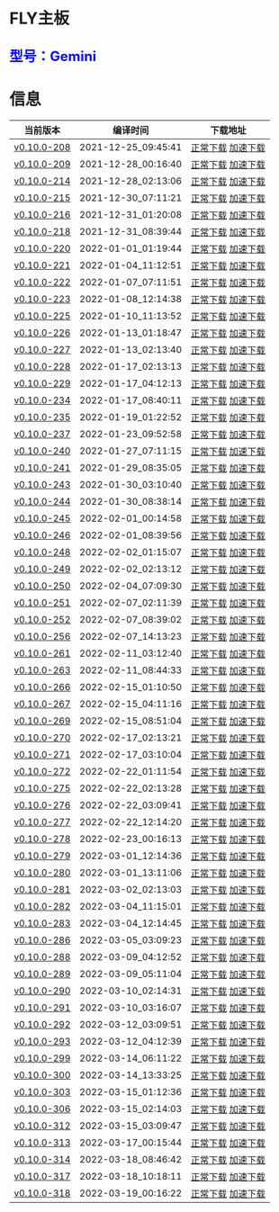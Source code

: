 # FLY主板
<font size=5 color=#0000ff>型号：Gemini</font>
---
# 信息
| 当前版本 | 编译时间 | 下载地址 |
| --- | --- | --- |
| [v0.10.0-208](https://github.com/Klipper3d/klipper/commit/247cd753e283e70a9949e76d0ba669d99c0eb144) | 2021-12-25_09:45:41 | [正常下载](./v0.10.0-208/firmware.bin)    [加速下载](https://hub.fastgit.org/kluoyun/FLY-Klipper-Firmware/blob/main/Gemini/v0.10.0-208/firmware.bin) |
| [v0.10.0-209](https://github.com/Klipper3d/klipper/commit/8090d365f640eb6c6e6157adefbfe94e37d6227f) | 2021-12-28_00:16:40 | [正常下载](./v0.10.0-209/firmware.bin)    [加速下载](https://hub.fastgit.org/kluoyun/FLY-Klipper-Firmware/blob/main/Gemini/v0.10.0-209/firmware.bin) |
| [v0.10.0-214](https://github.com/Klipper3d/klipper/commit/98af5dffe61476200d1215afbd00b0d809ad0474) | 2021-12-28_02:13:06 | [正常下载](./v0.10.0-214/firmware.bin)    [加速下载](https://hub.fastgit.org/kluoyun/FLY-Klipper-Firmware/blob/main/Gemini/v0.10.0-214/firmware.bin) |
| [v0.10.0-215](https://github.com/Klipper3d/klipper/commit/9bdd61758e61d4652ae09515425c3316c6cfe905) | 2021-12-30_07:11:21 | [正常下载](./v0.10.0-215/firmware.bin)    [加速下载](https://hub.fastgit.org/kluoyun/FLY-Klipper-Firmware/blob/main/Gemini/v0.10.0-215/firmware.bin) |
| [v0.10.0-216](https://github.com/Klipper3d/klipper/commit/8b6753d68f681b0ed7e76b5e05b2bc7da6d5aa1d) | 2021-12-31_01:20:08 | [正常下载](./v0.10.0-216/firmware.bin)    [加速下载](https://hub.fastgit.org/kluoyun/FLY-Klipper-Firmware/blob/main/Gemini/v0.10.0-216/firmware.bin) |
| [v0.10.0-218](https://github.com/Klipper3d/klipper/commit/f8afe49a2f93b25527ed6515d32f4f34490f5bd2) | 2021-12-31_08:39:44 | [正常下载](./v0.10.0-218/firmware.bin)    [加速下载](https://hub.fastgit.org/kluoyun/FLY-Klipper-Firmware/blob/main/Gemini/v0.10.0-218/firmware.bin) |
| [v0.10.0-220](https://github.com/Klipper3d/klipper/commit/608cd38de5603792804a49625c43f3f5d3dacb5e) | 2022-01-01_01:19:44 | [正常下载](./v0.10.0-220/firmware.bin)    [加速下载](https://hub.fastgit.org/kluoyun/FLY-Klipper-Firmware/blob/main/Gemini/v0.10.0-220/firmware.bin) |
| [v0.10.0-221](https://github.com/Klipper3d/klipper/commit/8a3727ef742f46923275ffca4651710952cfa114) | 2022-01-04_11:12:51 | [正常下载](./v0.10.0-221/firmware.bin)    [加速下载](https://hub.fastgit.org/kluoyun/FLY-Klipper-Firmware/blob/main/Gemini/v0.10.0-221/firmware.bin) |
| [v0.10.0-222](https://github.com/Klipper3d/klipper/commit/7c0559c6e62506af73d0e8f22733615705664dd5) | 2022-01-07_07:11:51 | [正常下载](./v0.10.0-222/firmware.bin)    [加速下载](https://hub.fastgit.org/kluoyun/FLY-Klipper-Firmware/blob/main/Gemini/v0.10.0-222/firmware.bin) |
| [v0.10.0-223](https://github.com/Klipper3d/klipper/commit/4c8d24ae03eadf3fc5a28efb1209ce810251d02d) | 2022-01-08_12:14:38 | [正常下载](./v0.10.0-223/firmware.bin)    [加速下载](https://hub.fastgit.org/kluoyun/FLY-Klipper-Firmware/blob/main/Gemini/v0.10.0-223/firmware.bin) |
| [v0.10.0-225](https://github.com/Klipper3d/klipper/commit/6e6ad7b5201d3452aa605f4ae852c51239c2c7d8) | 2022-01-10_11:13:52 | [正常下载](./v0.10.0-225/firmware.bin)    [加速下载](https://hub.fastgit.org/kluoyun/FLY-Klipper-Firmware/blob/main/Gemini/v0.10.0-225/firmware.bin) |
| [v0.10.0-226](https://github.com/Klipper3d/klipper/commit/090fcf928fcbd36fa6e4e90fd6c52967ad5d420d) | 2022-01-13_01:18:47 | [正常下载](./v0.10.0-226/firmware.bin)    [加速下载](https://hub.fastgit.org/kluoyun/FLY-Klipper-Firmware/blob/main/Gemini/v0.10.0-226/firmware.bin) |
| [v0.10.0-227](https://github.com/Klipper3d/klipper/commit/babb067b60e5a0b29fa8657faf01a709483b33b1) | 2022-01-13_02:13:40 | [正常下载](./v0.10.0-227/firmware.bin)    [加速下载](https://hub.fastgit.org/kluoyun/FLY-Klipper-Firmware/blob/main/Gemini/v0.10.0-227/firmware.bin) |
| [v0.10.0-228](https://github.com/Klipper3d/klipper/commit/538f09a2dadeb02afbf9516de900df37a80ae154) | 2022-01-17_02:13:13 | [正常下载](./v0.10.0-228/firmware.bin)    [加速下载](https://hub.fastgit.org/kluoyun/FLY-Klipper-Firmware/blob/main/Gemini/v0.10.0-228/firmware.bin) |
| [v0.10.0-229](https://github.com/Klipper3d/klipper/commit/89b4fecac4a436701f264de04c0898255241d111) | 2022-01-17_04:12:13 | [正常下载](./v0.10.0-229/firmware.bin)    [加速下载](https://hub.fastgit.org/kluoyun/FLY-Klipper-Firmware/blob/main/Gemini/v0.10.0-229/firmware.bin) |
| [v0.10.0-234](https://github.com/Klipper3d/klipper/commit/02d5f9754fc7f9e493c8bc5a6418e2a9ea9d7ae1) | 2022-01-17_08:40:11 | [正常下载](./v0.10.0-234/firmware.bin)    [加速下载](https://hub.fastgit.org/kluoyun/FLY-Klipper-Firmware/blob/main/Gemini/v0.10.0-234/firmware.bin) |
| [v0.10.0-235](https://github.com/Klipper3d/klipper/commit/f97fd7c6e392e376bd1552afdd39a2150d3e21d0) | 2022-01-19_01:22:52 | [正常下载](./v0.10.0-235/firmware.bin)    [加速下载](https://hub.fastgit.org/kluoyun/FLY-Klipper-Firmware/blob/main/Gemini/v0.10.0-235/firmware.bin) |
| [v0.10.0-237](https://github.com/Klipper3d/klipper/commit/28b568a6ace40af5f92383d23797409f4c1bcce3) | 2022-01-23_09:52:58 | [正常下载](./v0.10.0-237/firmware.bin)    [加速下载](https://hub.fastgit.org/kluoyun/FLY-Klipper-Firmware/blob/main/Gemini/v0.10.0-237/firmware.bin) |
| [v0.10.0-240](https://github.com/Klipper3d/klipper/commit/fb6d6d381c28a5aa90a8f1f1ee22ef9179077dbb) | 2022-01-27_07:11:15 | [正常下载](./v0.10.0-240/firmware.bin)    [加速下载](https://hub.fastgit.org/kluoyun/FLY-Klipper-Firmware/blob/main/Gemini/v0.10.0-240/firmware.bin) |
| [v0.10.0-241](https://github.com/Klipper3d/klipper/commit/31cefe15cf4b084f8ae2d627e80cd06a3ef5ff5e) | 2022-01-29_08:35:05 | [正常下载](./v0.10.0-241/firmware.bin)    [加速下载](https://hub.fastgit.org/kluoyun/FLY-Klipper-Firmware/blob/main/Gemini/v0.10.0-241/firmware.bin) |
| [v0.10.0-243](https://github.com/Klipper3d/klipper/commit/b414fc4975264b9c06ab91fd07697d614dda4f3b) | 2022-01-30_03:10:40 | [正常下载](./v0.10.0-243/firmware.bin)    [加速下载](https://hub.fastgit.org/kluoyun/FLY-Klipper-Firmware/blob/main/Gemini/v0.10.0-243/firmware.bin) |
| [v0.10.0-244](https://github.com/Klipper3d/klipper/commit/15ffa859540cd051bc06c2e333ed5c93994aa10b) | 2022-01-30_08:38:14 | [正常下载](./v0.10.0-244/firmware.bin)    [加速下载](https://hub.fastgit.org/kluoyun/FLY-Klipper-Firmware/blob/main/Gemini/v0.10.0-244/firmware.bin) |
| [v0.10.0-245](https://github.com/Klipper3d/klipper/commit/a7b01857f55ebab1aabb28dc81f98f859f018923) | 2022-02-01_00:14:58 | [正常下载](./v0.10.0-245/firmware.bin)    [加速下载](https://hub.fastgit.org/kluoyun/FLY-Klipper-Firmware/blob/main/Gemini/v0.10.0-245/firmware.bin) |
| [v0.10.0-246](https://github.com/Klipper3d/klipper/commit/9c4172784ad832ab05e543f5afc68775cd90c922) | 2022-02-01_08:39:56 | [正常下载](./v0.10.0-246/firmware.bin)    [加速下载](https://hub.fastgit.org/kluoyun/FLY-Klipper-Firmware/blob/main/Gemini/v0.10.0-246/firmware.bin) |
| [v0.10.0-248](https://github.com/Klipper3d/klipper/commit/30be45c1ae5631467018d716fd67d132e73f9bcf) | 2022-02-02_01:15:07 | [正常下载](./v0.10.0-248/firmware.bin)    [加速下载](https://hub.fastgit.org/kluoyun/FLY-Klipper-Firmware/blob/main/Gemini/v0.10.0-248/firmware.bin) |
| [v0.10.0-249](https://github.com/Klipper3d/klipper/commit/427f4b456ef64dd3571661a7df3d8a34a0ec9c90) | 2022-02-02_02:13:12 | [正常下载](./v0.10.0-249/firmware.bin)    [加速下载](https://hub.fastgit.org/kluoyun/FLY-Klipper-Firmware/blob/main/Gemini/v0.10.0-249/firmware.bin) |
| [v0.10.0-250](https://github.com/Klipper3d/klipper/commit/0143199175cd69d34ed1e832cf94dfbbd467de2a) | 2022-02-04_07:09:30 | [正常下载](./v0.10.0-250/firmware.bin)    [加速下载](https://hub.fastgit.org/kluoyun/FLY-Klipper-Firmware/blob/main/Gemini/v0.10.0-250/firmware.bin) |
| [v0.10.0-251](https://github.com/Klipper3d/klipper/commit/54646c77dc1b659614e9a8e27909da4b08ac8cee) | 2022-02-07_02:11:39 | [正常下载](./v0.10.0-251/firmware.bin)    [加速下载](https://hub.fastgit.org/kluoyun/FLY-Klipper-Firmware/blob/main/Gemini/v0.10.0-251/firmware.bin) |
| [v0.10.0-252](https://github.com/Klipper3d/klipper/commit/9174c0241e970db23384fdafab2403bc05adc946) | 2022-02-07_08:39:02 | [正常下载](./v0.10.0-252/firmware.bin)    [加速下载](https://hub.fastgit.org/kluoyun/FLY-Klipper-Firmware/blob/main/Gemini/v0.10.0-252/firmware.bin) |
| [v0.10.0-256](https://github.com/Klipper3d/klipper/commit/6d7c03365ad13c4661675aaccd0a3dc5be544493) | 2022-02-07_14:13:23 | [正常下载](./v0.10.0-256/firmware.bin)    [加速下载](https://hub.fastgit.org/kluoyun/FLY-Klipper-Firmware/blob/main/Gemini/v0.10.0-256/firmware.bin) |
| [v0.10.0-261](https://github.com/Klipper3d/klipper/commit/1c594ef27a252a844c22cdbeffc839292155134a) | 2022-02-11_03:12:40 | [正常下载](./v0.10.0-261/firmware.bin)    [加速下载](https://hub.fastgit.org/kluoyun/FLY-Klipper-Firmware/blob/main/Gemini/v0.10.0-261/firmware.bin) |
| [v0.10.0-263](https://github.com/Klipper3d/klipper/commit/e3cbe7ea3663a8cd10207a9aecc4e5458aeb1f1f) | 2022-02-11_08:44:33 | [正常下载](./v0.10.0-263/firmware.bin)    [加速下载](https://hub.fastgit.org/kluoyun/FLY-Klipper-Firmware/blob/main/Gemini/v0.10.0-263/firmware.bin) |
| [v0.10.0-266](https://github.com/Klipper3d/klipper/commit/c78676ff5fd99ef92ee4bb713aace28e1be09ece) | 2022-02-15_01:10:50 | [正常下载](./v0.10.0-266/firmware.bin)    [加速下载](https://hub.fastgit.org/kluoyun/FLY-Klipper-Firmware/blob/main/Gemini/v0.10.0-266/firmware.bin) |
| [v0.10.0-267](https://github.com/Klipper3d/klipper/commit/646bb0235510eb235c71b983658698fe8dd495a1) | 2022-02-15_04:11:16 | [正常下载](./v0.10.0-267/firmware.bin)    [加速下载](https://hub.fastgit.org/kluoyun/FLY-Klipper-Firmware/blob/main/Gemini/v0.10.0-267/firmware.bin) |
| [v0.10.0-269](https://github.com/Klipper3d/klipper/commit/d94d690d67a2682ca552a27fe65760141685dcfa) | 2022-02-15_08:51:04 | [正常下载](./v0.10.0-269/firmware.bin)    [加速下载](https://hub.fastgit.org/kluoyun/FLY-Klipper-Firmware/blob/main/Gemini/v0.10.0-269/firmware.bin) |
| [v0.10.0-270](https://github.com/Klipper3d/klipper/commit/131cca2b51867a5b4d80b8fa5cd0c200d08fc754) | 2022-02-17_02:13:21 | [正常下载](./v0.10.0-270/firmware.bin)    [加速下载](https://hub.fastgit.org/kluoyun/FLY-Klipper-Firmware/blob/main/Gemini/v0.10.0-270/firmware.bin) |
| [v0.10.0-271](https://github.com/Klipper3d/klipper/commit/8b0c6fcb089769f70ecbb11cc3793dcd61f445dd) | 2022-02-17_03:10:04 | [正常下载](./v0.10.0-271/firmware.bin)    [加速下载](https://hub.fastgit.org/kluoyun/FLY-Klipper-Firmware/blob/main/Gemini/v0.10.0-271/firmware.bin) |
| [v0.10.0-272](https://github.com/Klipper3d/klipper/commit/c3baa671a5f4b6d699b7bcab57dfa05baec0bce0) | 2022-02-22_01:11:54 | [正常下载](./v0.10.0-272/firmware.bin)    [加速下载](https://hub.fastgit.org/kluoyun/FLY-Klipper-Firmware/blob/main/Gemini/v0.10.0-272/firmware.bin) |
| [v0.10.0-275](https://github.com/Klipper3d/klipper/commit/9e153214189d107fedc12b83aefdc42efd9196f9) | 2022-02-22_02:13:28 | [正常下载](./v0.10.0-275/firmware.bin)    [加速下载](https://hub.fastgit.org/kluoyun/FLY-Klipper-Firmware/blob/main/Gemini/v0.10.0-275/firmware.bin) |
| [v0.10.0-276](https://github.com/Klipper3d/klipper/commit/2b2caa8f050d32efe1659e8d7c7431d07e9e67a0) | 2022-02-22_03:09:41 | [正常下载](./v0.10.0-276/firmware.bin)    [加速下载](https://hub.fastgit.org/kluoyun/FLY-Klipper-Firmware/blob/main/Gemini/v0.10.0-276/firmware.bin) |
| [v0.10.0-277](https://github.com/Klipper3d/klipper/commit/b0a24a4458beca81e4a97a9cf505ca9d42251e8a) | 2022-02-22_12:14:20 | [正常下载](./v0.10.0-277/firmware.bin)    [加速下载](https://hub.fastgit.org/kluoyun/FLY-Klipper-Firmware/blob/main/Gemini/v0.10.0-277/firmware.bin) |
| [v0.10.0-278](https://github.com/Klipper3d/klipper/commit/7c964e5fdf99c22c2f2d543a205d97ac6c3366bd) | 2022-02-23_00:16:13 | [正常下载](./v0.10.0-278/firmware.bin)    [加速下载](https://hub.fastgit.org/kluoyun/FLY-Klipper-Firmware/blob/main/Gemini/v0.10.0-278/firmware.bin) |
| [v0.10.0-279](https://github.com/Klipper3d/klipper/commit/bbd1ddadd189645fb5bcd263d991cdc7e99cf011) | 2022-03-01_12:14:36 | [正常下载](./v0.10.0-279/firmware.bin)    [加速下载](https://hub.fastgit.org/kluoyun/FLY-Klipper-Firmware/blob/main/Gemini/v0.10.0-279/firmware.bin) |
| [v0.10.0-280](https://github.com/Klipper3d/klipper/commit/682d38f5902fa696e6b40f6068a2ed06284e9527) | 2022-03-01_13:11:06 | [正常下载](./v0.10.0-280/firmware.bin)    [加速下载](https://hub.fastgit.org/kluoyun/FLY-Klipper-Firmware/blob/main/Gemini/v0.10.0-280/firmware.bin) |
| [v0.10.0-281](https://github.com/Klipper3d/klipper/commit/7ce409d7a59ae377205ac27d73e435164e1c96b3) | 2022-03-02_02:13:03 | [正常下载](./v0.10.0-281/firmware.bin)    [加速下载](https://hub.fastgit.org/kluoyun/FLY-Klipper-Firmware/blob/main/Gemini/v0.10.0-281/firmware.bin) |
| [v0.10.0-282](https://github.com/Klipper3d/klipper/commit/c31f981575ab9a03079e84c63e9226f335672650) | 2022-03-04_11:15:01 | [正常下载](./v0.10.0-282/firmware.bin)    [加速下载](https://hub.fastgit.org/kluoyun/FLY-Klipper-Firmware/blob/main/Gemini/v0.10.0-282/firmware.bin) |
| [v0.10.0-283](https://github.com/Klipper3d/klipper/commit/4a8aece6a7f2ae5cbaa2ac283f0a82a0a613ac3d) | 2022-03-04_12:14:45 | [正常下载](./v0.10.0-283/firmware.bin)    [加速下载](https://hub.fastgit.org/kluoyun/FLY-Klipper-Firmware/blob/main/Gemini/v0.10.0-283/firmware.bin) |
| [v0.10.0-286](https://github.com/Klipper3d/klipper/commit/fe2974b8ec1e41c16e8b37551443c1a7ea6717a5) | 2022-03-05_03:09:23 | [正常下载](./v0.10.0-286/firmware.bin)    [加速下载](https://hub.fastgit.org/kluoyun/FLY-Klipper-Firmware/blob/main/Gemini/v0.10.0-286/firmware.bin) |
| [v0.10.0-288](https://github.com/Klipper3d/klipper/commit/c067d4df73748b985fe9caf4632c29574a7f1e5e) | 2022-03-09_04:12:52 | [正常下载](./v0.10.0-288/firmware.bin)    [加速下载](https://hub.fastgit.org/kluoyun/FLY-Klipper-Firmware/blob/main/Gemini/v0.10.0-288/firmware.bin) |
| [v0.10.0-289](https://github.com/Klipper3d/klipper/commit/c721c20c97c32c33872007f28e4a13afc6a5b352) | 2022-03-09_05:11:04 | [正常下载](./v0.10.0-289/firmware.bin)    [加速下载](https://hub.fastgit.org/kluoyun/FLY-Klipper-Firmware/blob/main/Gemini/v0.10.0-289/firmware.bin) |
| [v0.10.0-290](https://github.com/Klipper3d/klipper/commit/d75154d695efb1338cbfff061d226c4f384d127b) | 2022-03-10_02:14:31 | [正常下载](./v0.10.0-290/firmware.bin)    [加速下载](https://hub.fastgit.org/kluoyun/FLY-Klipper-Firmware/blob/main/Gemini/v0.10.0-290/firmware.bin) |
| [v0.10.0-291](https://github.com/Klipper3d/klipper/commit/4ce2d379bb538085c960eedd5fd1dd393f497bb7) | 2022-03-10_03:16:07 | [正常下载](./v0.10.0-291/firmware.bin)    [加速下载](https://hub.fastgit.org/kluoyun/FLY-Klipper-Firmware/blob/main/Gemini/v0.10.0-291/firmware.bin) |
| [v0.10.0-292](https://github.com/Klipper3d/klipper/commit/24e7bbf0df9cbc220991f3be3a09a847cd818ba2) | 2022-03-12_03:09:51 | [正常下载](./v0.10.0-292/firmware.bin)    [加速下载](https://hub.fastgit.org/kluoyun/FLY-Klipper-Firmware/blob/main/Gemini/v0.10.0-292/firmware.bin) |
| [v0.10.0-293](https://github.com/Klipper3d/klipper/commit/e3beafbdb4f2ac3f889f81aec0cad5ec473c8612) | 2022-03-12_04:12:39 | [正常下载](./v0.10.0-293/firmware.bin)    [加速下载](https://hub.fastgit.org/kluoyun/FLY-Klipper-Firmware/blob/main/Gemini/v0.10.0-293/firmware.bin) |
| [v0.10.0-299](https://github.com/Klipper3d/klipper/commit/5e91c5de2838bae00510966fae2b1bea41addcc6) | 2022-03-14_06:11:22 | [正常下载](./v0.10.0-299/firmware.bin)    [加速下载](https://hub.fastgit.org/kluoyun/FLY-Klipper-Firmware/blob/main/Gemini/v0.10.0-299/firmware.bin) |
| [v0.10.0-300](https://github.com/Klipper3d/klipper/commit/30098db22a43274ceb87e078e603889f403a35c4) | 2022-03-14_13:33:25 | [正常下载](./v0.10.0-300/firmware.bin)    [加速下载](https://hub.fastgit.org/kluoyun/FLY-Klipper-Firmware/blob/main/Gemini/v0.10.0-300/firmware.bin) |
| [v0.10.0-303](https://github.com/Klipper3d/klipper/commit/352f735297b50d3eaad3ebd2b78e7235a10ca25e) | 2022-03-15_01:12:36 | [正常下载](./v0.10.0-303/firmware.bin)    [加速下载](https://hub.fastgit.org/kluoyun/FLY-Klipper-Firmware/blob/main/Gemini/v0.10.0-303/firmware.bin) |
| [v0.10.0-306](https://github.com/Klipper3d/klipper/commit/c8cc2a1e276d475123dea8b66284e70e563f253c) | 2022-03-15_02:14:03 | [正常下载](./v0.10.0-306/firmware.bin)    [加速下载](https://hub.fastgit.org/kluoyun/FLY-Klipper-Firmware/blob/main/Gemini/v0.10.0-306/firmware.bin) |
| [v0.10.0-312](https://github.com/Klipper3d/klipper/commit/81283423f47ccb1bd0a1d26cf6f8d6ab192c579f) | 2022-03-15_03:09:47 | [正常下载](./v0.10.0-312/firmware.bin)    [加速下载](https://hub.fastgit.org/kluoyun/FLY-Klipper-Firmware/blob/main/Gemini/v0.10.0-312/firmware.bin) |
| [v0.10.0-313](https://github.com/Klipper3d/klipper/commit/d7f8bf351f2ca75eca3e06405d2956de20242c89) | 2022-03-17_00:15:44 | [正常下载](./v0.10.0-313/firmware.bin)    [加速下载](https://hub.fastgit.org/kluoyun/FLY-Klipper-Firmware/blob/main/Gemini/v0.10.0-313/firmware.bin) |
| [v0.10.0-314](https://github.com/Klipper3d/klipper/commit/743c766f47b2d276e019db740973bf1173ae3304) | 2022-03-18_08:46:42 | [正常下载](./v0.10.0-314/firmware.bin)    [加速下载](https://hub.fastgit.org/kluoyun/FLY-Klipper-Firmware/blob/main/Gemini/v0.10.0-314/firmware.bin) |
| [v0.10.0-317](https://github.com/Klipper3d/klipper/commit/b4b19b8fc127051e12a9891990070b98bc6eac76) | 2022-03-18_10:18:11 | [正常下载](./v0.10.0-317/firmware.bin)    [加速下载](https://hub.fastgit.org/kluoyun/FLY-Klipper-Firmware/blob/main/Gemini/v0.10.0-317/firmware.bin) |
| [v0.10.0-318](https://github.com/Klipper3d/klipper/commit/1390b4d600c8339092582ed2cb3fe4b4bd1edb48) | 2022-03-19_00:16:22 | [正常下载](./v0.10.0-318/firmware.bin)    [加速下载](https://hub.fastgit.org/kluoyun/FLY-Klipper-Firmware/blob/main/Gemini/v0.10.0-318/firmware.bin) |
